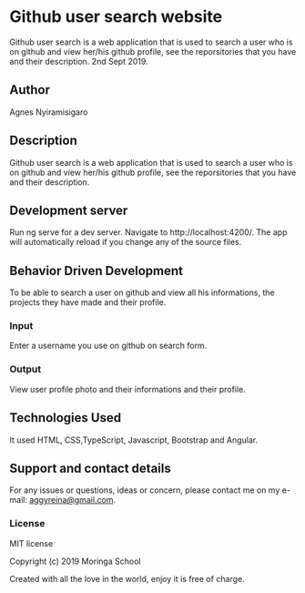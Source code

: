 # Github user search website

Github user search is a web application that is used to search a user who is on github and view her/his github profile, see the reporsitories that you have and their description. 2nd Sept 2019.

## Author

Agnes Nyiramisigaro

## Description

Github user search is a web application that is used to search a user who is on github and view her/his github profile, see the reporsitories that you have and their description.

## Development server

Run ng serve for a dev server. Navigate to http://localhost:4200/. The app will automatically reload if you change any of the source files.

## Behavior Driven Development

To be able to search a user on github and view all his informations, the projects they have made and their profile.

### Input

Enter a username you use on github on search form.

### Output

View user profile photo and their informations and their profile.

## Technologies Used

It used HTML, CSS,TypeScript, Javascript, Bootstrap and Angular.

## Support and contact details

For any issues or questions, ideas or concern, please contact me on my e-mail: aggyreina@gmail.com.

### License

MIT license

Copyright (c) 2019 Moringa School

Created with all the love in the world, enjoy it is free of charge.
